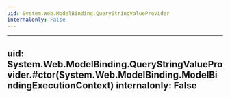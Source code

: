 ```yaml
---
uid: System.Web.ModelBinding.QueryStringValueProvider
internalonly: False
---
```


---
uid: System.Web.ModelBinding.QueryStringValueProvider.#ctor(System.Web.ModelBinding.ModelBindingExecutionContext)
internalonly: False
---
